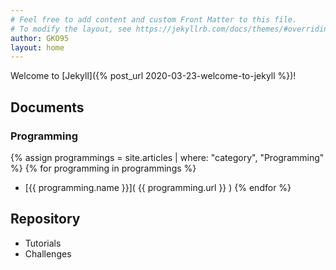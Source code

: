 ```yaml
---
# Feel free to add content and custom Front Matter to this file.
# To modify the layout, see https://jekyllrb.com/docs/themes/#overriding-theme-defaults
author: GKO95
layout: home
---
```


Welcome to [Jekyll]({% post_url 2020-03-23-welcome-to-jekyll %})!

## Documents

### Programming
{% assign programmings = site.articles | where: "category", "Programming" %}
{% for programming in programmings %}
* [{{ programming.name }}]( {{ programming.url }} )
{% endfor %}

## Repository

* Tutorials
* Challenges
